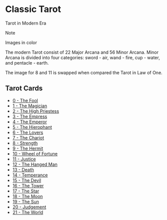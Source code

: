 # Classic Tarot
Tarot in Modern Era

>[!NOTE]
>Images in color

The modern Tarot consist of 22 Major Arcana and 56 Minor Arcana. Minor Arcana is divided into four categories: sword - air, wand - fire, cup - water, and pentacle - earth.

The image for 8 and 11 is swapped when compared the Tarot in Law of One.
## Tarot Cards
- [0 - The Fool](0%20-%20The%20Fool.md)
- [1 - The Magician](1%20-%20The%20Magician.md)
- [2 - The High Priestess](2%20-%20The%20High%20Priestess.md)
- [3 - The Empress](3%20-%20The%20Empress.md)
- [4 - The Emperor](4%20-%20The%20Emperor.md)
- [5 - The Hierophant](5%20-%20The%20Hierophant.md)
- [6 - The Lovers](6%20-%20The%20Lovers.md)
- [7 - The Chariot](7%20-%20The%20Chariot.md)
- [8 - Strength](8%20-%20Strength.md)
- [9 - The Hermit](9%20-%20The%20Hermit.md)
- [10 - Wheel of Fortune](10%20-%20Wheel%20of%20Fortune.md)
- [11 - Justice](11%20-%20Justice.md)
- [12 - The Hanged Man](12%20-%20The%20Hanged%20Man.md)
- [13 - Death](13%20-%20Death.md)
- [14 - Temperance](14%20-%20Temperance.md)
- [15 - The Devil](15%20-%20The%20Devil.md)
- [16 - The Tower](16%20-%20The%20Tower.md)
- [17 - The Star](17%20-%20The%20Star.md)
- [18 - The Moon](18%20-%20The%20Moon.md)
- [19 - The Sun](19%20-%20The%20Sun.md)
- [20 - Judgement](20%20-%20Judgement.md)
- [21 - The World](21%20-%20The%20World.md)

